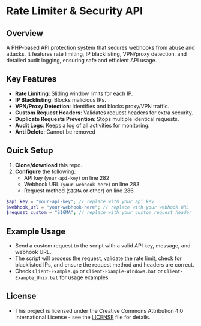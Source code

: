 # Rate Limiter & Security API

## Overview

A PHP-based API protection system that secures webhooks from abuse and attacks. It features rate limiting, IP blacklisting, VPN/proxy detection, and detailed audit logging, ensuring safe and efficient API usage.

## Key Features

- **Rate Limiting**: Sliding window limits for each IP.
- **IP Blacklisting**: Blocks malicious IPs.
- **VPN/Proxy Detection**: Identifies and blocks proxy/VPN traffic.
- **Custom Request Headers**: Validates request headers for extra security.
- **Duplicate Requests Prevention**: Stops multiple identical requests.
- **Audit Logs**: Keeps a log of all activities for monitoring.
- **Anti Delete**: Cannot be removed
## Quick Setup

1. **Clone/download** this repo.
2. **Configure** the following:
   - API key (`your-api-key`) on line 282
   - Webhook URL (`your-webhook-here`) on line 283
   - Request method (`SIGMA` or other) on line 286

```php
$api_key = "your-api-key"; // replace with your api key
$webhook_url = "your-webhook-here"; // replace with your webhook URL
$request_custom = "SIGMA"; // replace with your custom request header
```

## Example Usage
- Send a custom request to the script with a valid API key, message, and webhook URL.
- The script will process the request, validate the rate limit, check for blacklisted IPs, and ensure the request method and headers are correct.
- Check ```Client-Example.go``` or ```Client-Example-Windows.bat``` or ```Client-Example_Unix.bat``` for usage examples

## License
- This project is licensed under the Creative Commons Attribution 4.0 International License - see the [LICENSE](LICENSE) file for details.
